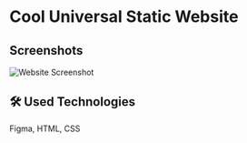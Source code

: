 # Cool Universal Static Website

## Screenshots

![Website Screenshot](website_image.png)

## 🛠 Used Technologies
Figma, HTML, CSS
